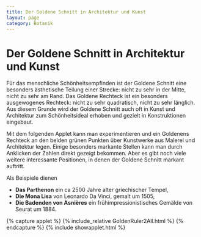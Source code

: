 ```yaml
---
title: Der Goldene Schnitt in Architektur und Kunst
layout: page
category: Botanik
---
```

# Der Goldene Schnitt in Architektur und Kunst

Für das menschliche Schönheitsempfinden ist der Goldene Schnitt eine besonders ästhetische Teilung einer Strecke:
nicht zu sehr in der Mitte, nicht zu sehr am Rand. Das Goldene Rechteck ist ein besonders ausgewogenes Rechteck:
nicht zu sehr quadratisch, nicht zu sehr länglich. Aus diesem Grunde wird der Goldene Schnitt auch oft in Kunst und Architektur
zum Schönheitsideal erhoben und gezielt in Konstruktionen eingebaut.
<p></p>
Mit dem folgenden Applet kann man experimentieren und ein Goldenens Rechteck an den beiden grünen Punkten
über Kunstwerke aus Malerei und Architektur legen. Einige besonders markante Stellen kann man durch Anklicken der Zahlen
direkt gezeigt bekommen. Aber es gibt noch viele weitere interessante Positionen, in denen der Goldene Schnitt markant auftritt.
<p></p>
Als Beispiele dienen
<p></p> <ul>
<li> <strong>Das Parthenon</strong> ein ca 2500 Jahre alter griechischer Tempel,
</li> <li> <strong>Die Mona Lisa</strong> von Leonardo Da Vinci, gemalt um 1505,
</li> <li> <strong>Die Badenden von Asnières</strong> ein frühimpressionistisches Gemälde von Seurat um 1884.
</li></ul>

{% capture applet %} {% include_relative GoldenRuler2All.html %} {% endcapture %}
{% include showapplet.html %}
